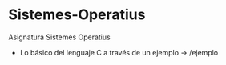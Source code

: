 # Sistemes-Operatius
Asignatura Sistemes Operatius
* Lo básico del lenguaje C a través de un ejemplo -> /ejemplo
